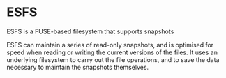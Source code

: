 ESFS
====

ESFS is a FUSE-based filesystem that supports snapshots

ESFS can maintain a series of read-only snapshots, and is optimised for speed when reading or writing the current versions of the files. It uses an underlying filesystem to carry out the file operations, and to save the data necessary to maintain the snapshots themselves.
